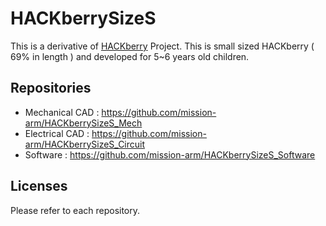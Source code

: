 # HACKberrySizeS

This is a derivative of [HACKberry](https://github.com/mission-arm/HACKberry) Project.
This is small sized HACKberry ( 69% in length ) and developed for 5~6 years old children.

## Repositories

- Mechanical CAD : https://github.com/mission-arm/HACKberrySizeS_Mech
- Electrical CAD : https://github.com/mission-arm/HACKberrySizeS_Circuit
- Software : https://github.com/mission-arm/HACKberrySizeS_Software

## Licenses

Please refer to each repository.
